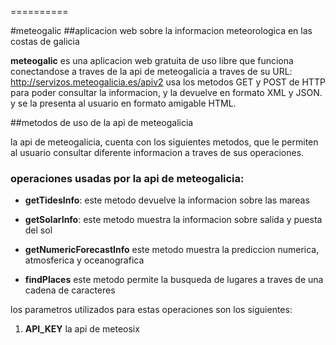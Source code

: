 
==========



#meteogalic 
##aplicacion web sobre la informacion meteorologica en las costas de galicia

**meteogalic** es una aplicacion web gratuita de uso libre que funciona conectandose a traves de la api de meteogalicia a traves de su URL: http://servizos.meteogalicia.es/apiv2
usa los metodos GET y POST de HTTP para poder consultar la informacion, y la devuelve en formato XML y JSON.
y se la presenta al usuario en formato amigable HTML.

##metodos de uso de la api de meteogalicia

la api de meteogalicia, cuenta con los siguientes metodos, que le permiten al usuario consultar diferente informacion a traves de sus operaciones.

### operaciones usadas por la api de meteogalicia:

* **getTidesInfo**:
este metodo devuelve la informacion sobre las mareas

* **getSolarInfo**:
este metodo muestra la informacion sobre salida y puesta del sol

* **getNumericForecastInfo**
este metodo muestra la prediccion numerica, atmosferica y oceanografica

* **findPlaces**
este metodo permite la busqueda de lugares a traves de una cadena de caracteres

los parametros utilizados para estas operaciones son los siguientes:

1. **API_KEY**
la api de meteosix 




